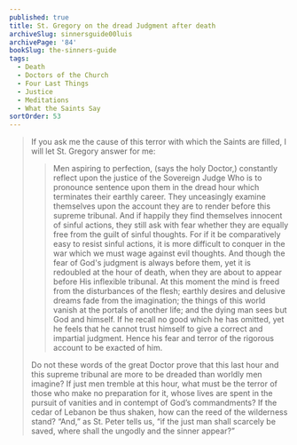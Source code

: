 ```yaml
---
published: true
title: St. Gregory on the dread Judgment after death
archiveSlug: sinnersguide00luis
archivePage: '84'
bookSlug: the-sinners-guide
tags:
  - Death
  - Doctors of the Church
  - Four Last Things
  - Justice
  - Meditations
  - What the Saints Say
sortOrder: 53
---
```


> If you ask me the cause of this terror with which the Saints are filled, I will let St. Gregory answer for me:
> 
> > Men aspiring to perfection, (says the holy Doctor,) constantly reflect upon the justice of the Sovereign Judge Who is to pronounce sentence upon them in the dread hour which terminates their earthly career. They unceasingly examine themselves upon the account they are to render before this supreme tribunal. And if happily they find themselves innocent of sinful actions, they still ask with fear whether they are equally free from the guilt of sinful thoughts. For if it be comparatively easy to resist sinful actions, it is more difficult to conquer in the war which we must wage against evil thoughts. And though the fear of God's judgment is always before them, yet it is redoubled at the hour of death, when they are about to appear before His inflexible tribunal. At this moment the mind is freed from the disturbances of the flesh; earthly desires and delusive dreams fade from the imagination; the things of this world vanish at the portals of another life; and the dying man sees but God and himself. If he recall no good which he has omitted, yet he feels that he cannot trust himself to give a correct and impartial judgment. Hence his fear and terror of the rigorous account to be exacted of him.
> 
> Do not these words of the great Doctor prove that this last hour and this supreme tribunal are more to be dreaded than worldly men imagine? If just men tremble at this hour, what must be the terror of those who make no preparation for it, whose lives are spent in the pursuit of vanities and in contempt of God’s commandments? If the cedar of Lebanon be thus shaken, how can the reed of the wilderness stand? “And,” as St. Peter tells us, “if the just man shall scarcely be saved, where shall the ungodly and the sinner appear?”